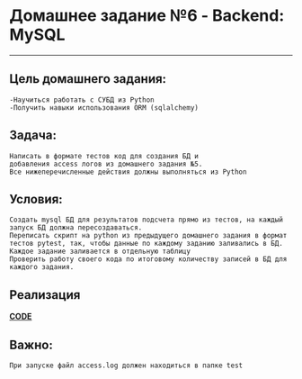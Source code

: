# Домашнее задание №6 - Backend: MySQL
____
## Цель домашнего задания:
    -Научиться работать с СУБД из Python
    -Получить навыки использования ORM (sqlalchemy)

## Задача:
    Написать в формате тестов код для создания БД и 
    добавления access логов из домашнего задания №5. 
    Все нижеперечисленные действия должны выполняться из Python 

## Условия:
    Создать mysql БД для результатов подсчета прямо из тестов, на каждый запуск БД должна пересоздаваться.
    Переписать скрипт на python из предыдущего домашнего задания в формат тестов pytest, так, чтобы данные по каждому заданию заливались в БД.
    Каждое задание заливается в отдельную таблицу
    Проверить работу своего кода по итоговому количеству записей в БД для каждого задания.

## Реализация
[**CODE**](code)

## Важно:
    При запуске файл access.log должен находиться в папке test



